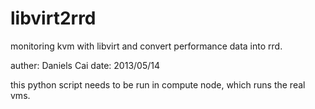 libvirt2rrd
===========

monitoring kvm with libvirt and convert performance data into rrd. 

auther: Daniels Cai
date:  2013/05/14

this python script needs to be run in compute node, which runs the real vms.
